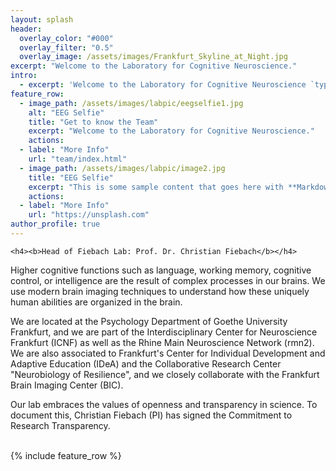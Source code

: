 ```yaml
---
layout: splash
header:
  overlay_color: "#000"
  overlay_filter: "0.5"
  overlay_image: /assets/images/Frankfurt_Skyline_at_Night.jpg
excerpt: "Welcome to the Laboratory for Cognitive Neuroscience."
intro: 
  - excerpt: 'Welcome to the Laboratory for Cognitive Neuroscience `type="center"`'
feature_row:
  - image_path: /assets/images/labpic/eegselfie1.jpg
    alt: "EEG Selfie"
    title: "Get to know the Team"
    excerpt: "Welcome to the Laboratory for Cognitive Neuroscience."
    actions:
  - label: "More Info"
    url: "team/index.html"
  - image_path: /assets/images/labpic/image2.jpg
    title: "EEG Selfie"
    excerpt: "This is some sample content that goes here with **Markdown** formatting."
    actions:
  - label: "More Info"
    url: "https://unsplash.com"
author_profile: true
---
```






<div class="container">
  <div class="row">
    <div class="col-md-1" >
    </div>
    <div class="col-md-6" >
    
    <h4><b>Head of Fiebach Lab: Prof. Dr. Christian Fiebach</b></h4>
Higher cognitive functions such as language, working memory, cognitive control, or intelligence are the result of complex processes in our brains. We use modern brain imaging techniques to understand how these uniquely human abilities are organized in the brain. 

We are located at the Psychology Department of Goethe University Frankfurt, and we are part of the Interdisciplinary Center for Neuroscience Frankfurt (ICNF) as well as the Rhine Main Neuroscience Network (rmn2). We are also associated to Frankfurt's Center for Individual Development and Adaptive Education (IDeA) and the Collaborative Research Center "Neurobiology of Resilience", and we closely collaborate with the Frankfurt Brain Imaging Center (BIC).

Our lab embraces the values of openness and transparency in science. To document this, Christian Fiebach (PI) has signed the Commitment to Research Transparency. 
</div>
 <div class="col-md-2" >
    </div>
<br>
{% include feature_row %}

